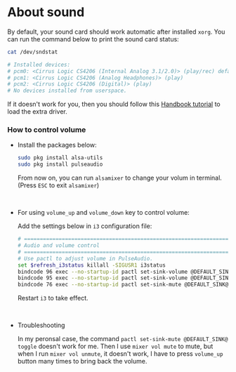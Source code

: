 # About sound

By default, your sound card should work automatic after installed `xorg`.
You can run the command below to print the sound card status:

```bash
cat /dev/sndstat

# Installed devices:
# pcm0: <Cirrus Logic CS4206 (Internal Analog 3.1/2.0)> (play/rec) default
# pcm1: <Cirrus Logic CS4206 (Analog Headphones)> (play)
# pcm2: <Cirrus Logic CS4206 (Digital)> (play)
# No devices installed from userspace.
```

If it doesn't work for you, then you should follow this 
[Handbook tutorial](https://www.freebsd.org/doc/en_US.ISO8859-1/books/handbook/sound-setup.html)
to load the extra driver.


### How to control volume

- Install the packages below:

    ```bash
    sudo pkg install alsa-utils
    sudo pkg install pulseaudio
    ```

    From now on, you can run `alsamixer` to change your volum in terminal. 
    (Press `ESC` to exit `alsamixer`)

</br>

- For using `volume_up` and `volume_down` key to control volume:

    Add the settings below in `i3` configuration file:

    ```bash
    # ===========================================================================
    # Audio and volume control
    # ===========================================================================
    # Use pactl to adjust volume in PulseAudio.
    set $refresh_i3status killall -SIGUSR1 i3status
    bindcode 96 exec --no-startup-id pactl set-sink-volume @DEFAULT_SINK@ +5% && $refresh_i3status
    bindcode 95 exec --no-startup-id pactl set-sink-volume @DEFAULT_SINK@ -5% && $refresh_i3status
    bindcode 76 exec --no-startup-id pactl set-sink-mute @DEFAULT_SINK@ toggle && $refresh_i3status
    ```

    Restart `i3` to take effect.
    
</br>

- Troubleshooting

    In my peronsal case, the command `pactl set-sink-mute @DEFAULT_SINK@ toggle`
    doesn't work for me. Then I use `mixer vol mute` to mute, but when I run
    `mixer vol unmute`, it doesn't work, I have to press `volume_up` button many
    times to bring back the volume.

